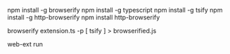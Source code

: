 npm install -g browserify
npm install -g typescript
npm install -g tsify
npm install -g http-browserify
npm install http-browserify

browserify extension.ts -p [ tsify ] > browserified.js

web-ext run